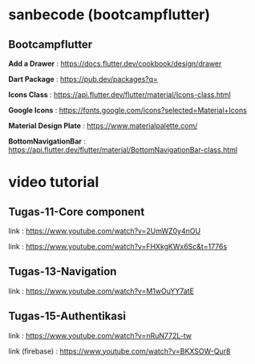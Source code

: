 # sanbecode (bootcampflutter)
## Bootcampflutter
**Add a Drawer** : https://docs.flutter.dev/cookbook/design/drawer

**Dart Package** : https://pub.dev/packages?q=

**Icons Class** : https://api.flutter.dev/flutter/material/Icons-class.html 

**Google Icons** : https://fonts.google.com/icons?selected=Material+Icons

**Material Design Plate** : https://www.materialpalette.com/

**BottomNavigationBar** : https://api.flutter.dev/flutter/material/BottomNavigationBar-class.html

# video tutorial
 ## Tugas-11-Core component
   link : https://www.youtube.com/watch?v=2UmWZ0y4nOU
   
   link : https://www.youtube.com/watch?v=FHXkgKWx6Sc&t=1776s
 ## Tugas-13-Navigation
   link : https://www.youtube.com/watch?v=M1wOuYY7atE
 
 ## Tugas-15-Authentikasi
   link : https://www.youtube.com/watch?v=nRuN772L-tw
   
   link (firebase) : https://www.youtube.com/watch?v=BKXSOW-Qur8
   
    
